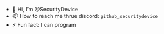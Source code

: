 - 👋 Hi, I’m @SecurityDevice
- 📫 How to reach me thrue discord: ```github_securitydevice```
- ⚡ Fun fact: I can program

<!---
SecurityDevice/SecurityDevice is a ✨ special ✨ repository because its `README.md` (this file) appears on your GitHub profile.
You can click the Preview link to take a look at your changes.
--->
